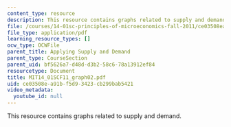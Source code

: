 ```yaml
---
content_type: resource
description: This resource contains graphs related to supply and demand.
file: /courses/14-01sc-principles-of-microeconomics-fall-2011/ce03508ea91bf5d93423cb299bab5421_MIT14_01SCF11_graph02.pdf
file_type: application/pdf
learning_resource_types: []
ocw_type: OCWFile
parent_title: Applying Supply and Demand
parent_type: CourseSection
parent_uid: bf5626a7-d48d-d3b2-58c6-78a13912ef84
resourcetype: Document
title: MIT14_01SCF11_graph02.pdf
uid: ce03508e-a91b-f5d9-3423-cb299bab5421
video_metadata:
  youtube_id: null
---
```

This resource contains graphs related to supply and demand.